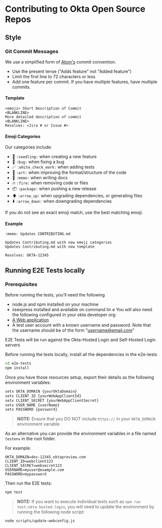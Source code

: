 # Contributing to Okta Open Source Repos

## Style

### Git Commit Messages

We use a simplified form of [Atom's](https://github.com/atom/atom/blob/master/CONTRIBUTING.md#git-commit-messages) commit convention.

  * Use the present tense ("Adds feature" not "Added feature")
  * Limit the first line to 72 characters or less
  * Add one feature per commit. If you have multiple features, have multiple commits.

#### Template

    <emoji> Short Description of Commit
    <BLANKLINE>
    More detailed description of commit
    <BLANKLINE>
    Resolves: <Jira # or Issue #>

#### Emoji Categories
Our categories include:
  * :seedling: `:seedling:` when creating a new feature
  * :bug: `:bug:` when fixing a bug
  * :white_check_mark: `:white_check_mark:` when adding tests
  * :art: `:art:` when improving the format/structure of the code
  * :memo: `:memo:` when writing docs
  * :fire: `:fire:` when removing code or files
  * :package: `:package:` when pushing a new release
  * :arrow_up: `:arrow_up:` when upgrading dependencies, or generating files
  * :arrow_down: `:arrow_down:` when downgrading dependencies

If you do not see an exact emoji match, use the best matching emoji.

#### Example
    :memo: Updates CONTRIBUTING.md

    Updates Contributing.md with new emoji categories
    Updates Contributing.md with new template

    Resolves: OKTA-12345

## Running E2E Tests locally

### Prerequisites

Before running the tests, you'll need the following

* node.js and npm installed on your machine
* iisexpress installed and available on command lin
e
You will also need the following configured in your okta developer org:
* [A Web application](/okta-hosted-login#prerequisites)
* A test user account with a known username and password.  Note that the username should be of the form "username@email.com"

E2E Tests will be run against the Okta-Hosted Login and Self-Hosted Login servers

Before running the tests locally, install all the dependencies in the e2e-tests
```bash
cd e2e-tests
npm install
```
Once you have those resources setup, export their details as the following environment variables:

```bash
setx OKTA_DOMAIN {yourOktaDomain}
setx CLIENT_ID {yourWebAppClientId}
setx CLIENT_SECRET {yourWebAppClientSecret}
setx USER_NAME {userName}
setx PASSWORD {password}
```
> **NOTE:** Ensure that you DO NOT include `https://` in your `OKTA_DOMAIN` environment variable.

As an alternative you can provide the environment variables in a file named `testenv` in the root folder.

For example:

```
OKTA_DOMAIN=dev-12345.oktapreview.com
CLIENT_ID=webclient123
CLIENT_SECRET=websecret123
USERNAME=myuser@example.com
PASSWORD=mypassword
```

Then run the E2E tests:

```bash
npm test
```

> **NOTE:** If you want to execute individual tests such as `npm run test:okta-hosted-login`, you will need to update the environment by running the following node script:

```bash
node scripts/update-webconfig.js
```
